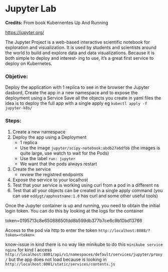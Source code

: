 # Jupyter Lab

**Credits:** From book Kubernentes Up And Running

https://jupyter.org/

The Jupyter Project is a web-based interactive scientific notebook for exploration and visualization. It is used by students and scientists around the world to build and explore data and data visualizations. Because it is both simple to deploy and interest‐ ing to use, it’s a great first service to deploy on Kubernetes.

### Objetive:
Deploy the application with 1 replica to see in the browser the Jupyter dasbord, Create the app in a new namespace and to expose the deployment using a Service
Save all the objects you create in yaml files the idea is to deploy the full app with a single apply eg  `kubectl apply -f jupyter-k8s/`

### Steps:
1. Create a new namespace
2. Deploy the app using a Deployment
    - 1 replica
    - Use the image `jupyter/scipy-notebook:abdb27a6dfbb` (the images is quite large, use watch to wait for the Pods)
    - Use the label `run: jupyter`
    - We want that the pods always restart
3. Create the service
    - review the registred endpoints
4. Expose the service to your localhost
5. Test that your service is working using curl from a pod in a different ns
6. Test that all your objects can be created in a single apply command (you can use `eddygt/apphostname:1.0` has curl and some other useful tools)

Once the Jupyter container is up and running, you need to obtain the initial login token. You can do this by looking at the logs for the container

token=0195713c8e65088650fdd8b599db377b7ce6c9b10bd13766

Access to the pod via http to enter the token `http://localhost:8888/?token=<token>`

know-issue in kind there is no way like minikube to do this `minikube service nginx` for kind I access `http://localhost:8001/api/v1/namespaces/default/services/jupyter/proxy/`
but the app does not load because is looking in `http://localhost:8001/static/services/contents.js`
